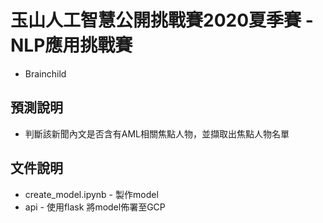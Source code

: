# 玉山人工智慧公開挑戰賽2020夏季賽 - NLP應用挑戰賽
* Brainchild
## 預測說明
* 判斷該新聞內文是否含有AML相關焦點人物，並擷取出焦點人物名單
## 文件說明
* create_model.ipynb - 製作model
* api - 使用flask 將model佈署至GCP
